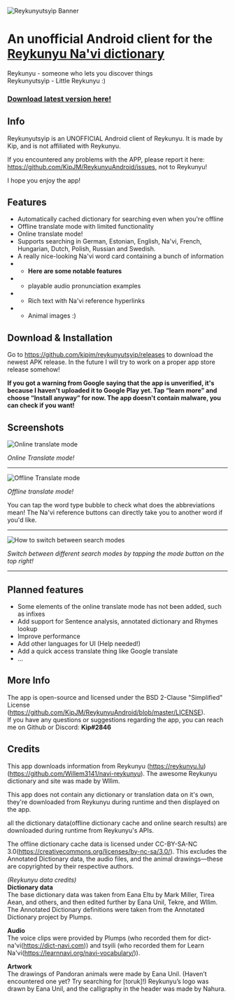 ![Reykunyutsyìp Banner](https://github.com/KipJM/Reykunyutsyip/blob/master/info/combinedBanner.png)


# An **unofficial** Android client for the [Reykunyu Na'vi dictionary](https://reykunyu.lu)
Reykunyu - someone who lets you discover things  
Reykunyutsyìp - Little Reykunyu :)  
### [Download latest version here!](https://github.com/kipjm/reykunyutsyip/releases/latest)

## Info
Reykunyutsyìp is an UNOFFICIAL Android client of Reykunyu. It is made by Kip, and is not affiliated with Reykunyu.

If you encountered any problems with the APP, please report it here: 
https://github.com/KipJM/ReykunyuAndroid/issues, not to Reykunyu!

I hope you enjoy the app!

## Features

 - Automatically cached dictionary for searching even when you're offline
 - Offline translate mode with limited functionality
 - Online translate mode!
 - Supports searching in German, Estonian, English, Na'vi, French, Hungarian, Dutch, Polish, Russian and Swedish.
 - A really nice-looking Na'vi word  card containing a bunch of information
 - - **Here are some notable features**
 -  - playable audio pronunciation examples
 -  - Rich text with Na'vi reference hyperlinks
 -  - Animal images :)

## Download & Installation
Go to https://github.com/kipjm/reykunyutsyip/releases to download the newest APK release.
In the future I will try to work on a proper app store release somehow!

**If you got a warning from Google saying that the app is unverified, it's because I haven't uploaded it to Google Play yet. Tap “learn more” and choose “Install anyway” for now. The app doesn't contain malware, you can check if you want!**


## Screenshots
![Online translate mode](https://raw.githubusercontent.com/KipJM/Reykunyutsyip/master/info/online_showcase.png)

*Online Translate mode!*

---

![Offline Translate mode](https://raw.githubusercontent.com/KipJM/Reykunyutsyip/master/info/Offline_showcase.png)

*Offline translate mode!*

You can tap the word type bubble to check what does the abbreviations mean!
The Na'vi reference buttons can directly take you to another word if you'd like.

---
![How to switch between search modes](https://raw.githubusercontent.com/KipJM/Reykunyutsyip/master/info/switcher_showcase.png)

*Switch between different search modes by tapping the mode button on the top right!*

---
## Planned features

 - Some elements of the online translate mode has not been added, such as infixes
 - Add support for Sentence analysis, annotated dictionary and Rhymes lookup
 - Improve performance
 - Add other languages for UI (Help needed!)
 - Add a quick access translate thing like Google translate
 - ...

## More Info
The app is open-source and licensed under the BSD 2-Clause "Simplified" License (https://github.com/KipJM/ReykunyuAndroid/blob/master/LICENSE).  
If you have any questions or suggestions regarding the app, you can reach me on Github or Discord: <b>Kip#2846</b>

## Credits
This app downloads information from Reykunyu (https://reykunyu.lu) (https://github.com/Willem3141/navi-reykunyu). The awesome Reykunyu dictionary and site was made by Wllìm. 
  
This app does not contain any dictionary or translation data on it\'s own, they\'re downloaded from Reykunyu during runtime and then displayed on the app.


all the dictionary data(offline dictionary cache and online search results) are downloaded during runtime from Reykunyu\'s APIs.
  
The offline dictionary cache data is licensed under CC-BY-SA-NC 3.0(https://creativecommons.org/licenses/by-nc-sa/3.0/). This excludes the Annotated Dictionary data, the audio files, and the animal drawings—these are copyrighted by their respective authors.

  
<i>(Reykunyu data credits)</i>  
<b>Dictionary data</b>  
The base dictionary data was taken from Eana Eltu by Mark Miller, Tirea Aean, and others, and then edited further by Eana Unil, Tekre, and Wllìm. The Annotated Dictionary definitions were taken from the Annotated Dictionary project by Plumps.

<b>Audio</b>   
The voice clips were provided by Plumps (who recorded them for dict-na\'vi(https://dict-navi.com)) and tsyili (who recorded them for Learn Na\'vi(https://learnnavi.org/navi-vocabulary/)). 

<b>Artwork</b>  
The drawings of Pandoran animals were made by Eana Unil. (Haven’t encountered one yet? Try searching for [toruk]!) Reykunyu’s logo was drawn by Eana Unil, and the calligraphy in the header was made by Nahura.

